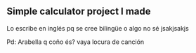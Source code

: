 ## Simple calculator project I made

Lo escribe en inglés pq se cree bilingüe o algo no sé jsakjsakjs

Pd: Arabella q coño és? vaya locura de canción
